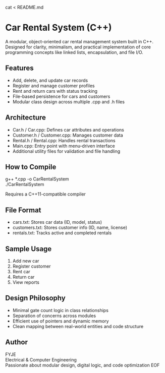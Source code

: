 cat <<EOF > README.md
# Car Rental System (C++)

A modular, object-oriented car rental management system built in C++. Designed for clarity, minimalism, and practical implementation of core programming concepts like linked lists, encapsulation, and file I/O.

## Features

- Add, delete, and update car records
- Register and manage customer profiles
- Rent and return cars with status tracking
- File-based persistence for cars and customers
- Modular class design across multiple .cpp and .h files

## Architecture

- Car.h / Car.cpp: Defines car attributes and operations
- Customer.h / Customer.cpp: Manages customer data
- Rental.h / Rental.cpp: Handles rental transactions
- Main.cpp: Entry point with menu-driven interface
- Additional utility files for validation and file handling

## How to Compile

g++ *.cpp -o CarRentalSystem  
./CarRentalSystem

Requires a C++11-compatible compiler

## File Format

- cars.txt: Stores car data (ID, model, status)
- customers.txt: Stores customer info (ID, name, license)
- rentals.txt: Tracks active and completed rentals

## Sample Usage

1. Add new car  
2. Register customer  
3. Rent car  
4. Return car  
5. View reports

## Design Philosophy

- Minimal gate count logic in class relationships  
- Separation of concerns across modules  
- Efficient use of pointers and dynamic memory  
- Clean mapping between real-world entities and code structure

## Author

FYJE  
Electrical & Computer Engineering  
Passionate about modular design, digital logic, and code optimization
EOF
